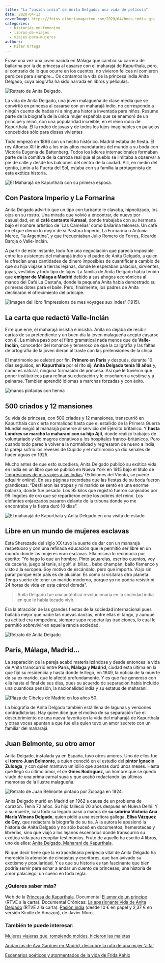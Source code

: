 ```yaml
---
title: "La “pasión india” de Anita Delgado: una vida de película"
date: 2020-04-13
coverImage: https://fotos.etheriamagazine.com/2020/04/boda-india.jpg
categories: 
  - historias-en-femenino
  - libros-de-viajes
  - viajes-para-mujeres
authors: 
  - Pilar Ortega
---
```


Érase una vez una joven nacida en Málaga que cambió su carrera de bailarina por la de princesa al casarse con el maharajá de Kapurthala, pero, al contrario de lo que ocurre en los cuentos, no vivieron felices ni comieron perdices para siempre... Os contamos la vida de la princesa india Anita Delgado, cuya biografía ha sido narrada en libros y películas.

![Retrato de Anita Delgado.](https://fotos.etheriamagazine.com/2020/04/anita-delgado-retrato-900x680.jpg "Retrato de Anita Delgado. © Dominio público / Library of Congress, Washington")

La vida de Anita Delgado, una joven malagueña de clase media que se convirtió en 
princesa al casarse con un maharajá indio, no corresponde a ningún cuento de hadas ni a 
ninguna historia inventada para niños. Resume parte de la biografía de la única mujer 
española que se enamoró de un príncipe y reinó, con una popularidad increíble, en el 
reino indio de Kapurthala. Él la rodeó de joyas y de todos los lujos imaginables en 
palacios concebidos sólo para dioses vivientes 

Todo empezó en 1896 con un hecho histórico. Madrid estaba de fiesta. El rey Alfonso XIII 
invitó a los más altos mandatarios del mundo a su boda con Victoria Eugenia de 
Battenberg. Todos los líderes internacionales formaban parte de la comitiva de la 
carroza real que el pueblo se limitaba a observar a pie de calle y desde los balcones 
del centro de la ciudad. Allí, en medio del gentío, junto a la Puerta del Sol, estaba 
con su familia la protagonista de esta exótica historia. 

![El Maharajá de Kapurthala con su primera esposa.](https://fotos.etheriamagazine.com/2020/04/anita-delgado-majaraja.jpg "El Maharajá de Kapurthala con su primera esposa. Imagen del libro 'Anita Delgado, Maharaní de Kapurthala'.")

## Con Pastora Imperio y La Fornarina

Anita Delgado advirtió que un tipo con turbante le clavaba, hipnotizado, los ojos en su 
rostro. Una mirada que volvió a encontrar, de nuevo por casualidad, en el **café 
cantante Kursaal**, donde trabajaba con su hermana bajo el nombre artístico de 'Las 
Camelias' como bailarina telonera. Un café en el que dieron lo mejor de sí Pastora 
Imperio, La Fornarina o Antonia Mercé, “la Argentina”, y que frecuentaban Julio Romero 
de Torres, Ricardo Baroja o Valle-Inclán. 

A partir de este instante, todo fue una negociación que parecía imposible entre los 
asistentes del maharajá indio y el padre de Anita Delgado, a quien le ofrecían unas 
cantidades de dinero imposibles de cuantificar a cambio de que su hija viajase a tierras 
lejanas, donde le esperaban palacios, sirvientes, joyas, vestidos y todo tipo de lujos. 
La familia de Anita Delgado había tenido que **emigrar de Málaga a Madrid** debido a sus 
ahogos económicos al mando del Café La Castaña, donde la pequeña Anita había demostrado 
su primeras dotes para el baile. Pero, finalmente, los padres de Anita declinaron el 
ofrecimiento del príncipe. 

![Imagen del libro 'Impressions de mes voyages aux Indes' (1915).](https://fotos.etheriamagazine.com/2020/04/anita-delgado-900x541.jpg "Imagen del libro 'Impressions de mes voyages aux Indes' (1915).")

## La carta que redactó Valle-Inclán

Erre que erre, el maharajá insistía e insistía. Anita no dejaba de recibir cartas de su 
pretendiente y un buen día la joven malagueña aceptó casarse con él. La misiva pasó por 
el filtro gramatical nada menos que de **Valle-Inclán**, conocedor del romance y 
temeroso de que la caligrafía y las faltas de ortografía de la joven dieran al traste 
con las pretensiones de la chica. 

El matrimonio se celebró por fin. **Primero en París** y después, durante 10 días 
seguidos, en **Kapurthala** por el rito sij. **Anita Delgado tenía 18 años** y, como es 
natural, ninguna formación de princesa. Así que le tuvieron que poner institutrices para 
refinar su educación y le enseñaron a vestirse y a peinarse. También aprendió idiomas a 
marchas forzadas y con éxito. 

![manos pintadas con henna](https://fotos.etheriamagazine.com/2020/04/boda-india-900x603.jpg "Anita se casó por el rito sij, con un sari de color grosella. © Marcus Lewis")

## 500 criados y 12 mansiones

Su vida de princesa, con 500 criados y 12 mansiones, transcurrió en Kapurthala con 
cierta normalidad hasta que el estallido de la Primera Guerra Mundial exigió al maharajá 
ponerse al servicio del Ejército británico. Y **hasta Londres se marchó la maharaní con 
su hijo Ajit**, donde realizó trabajos de voluntariado y dio magros donativos a los 
hospitales franco-británicos. Pero cuando todo parecía volver a la normalidad y 
regresaron de nuevo a India, la pareja sufrió los reveses de Cupido y el matrimonio ya 
dio señales de hacer aguas en 1925. 

Mucho antes de que esto sucediera, Anita Delgado publicó su exótica vida en India en un 
libro que se publicó en Nueva York en 1915 bajo el título de ['Impresiones de mis viajes 
a las Indias](https://amzn.to/2whmOp6)' (Ediciones del Viento, se puede adquirir 
_online_). En sus páginas recordaba que las fiestas de su boda fueron grandiosas: 
“Desfilaron las tropas y mi marido se sentó en una enorme balanza, donde fue pesado. Los 
95 kilos que registró fueron canjeados por 95 lingotes de oro que se repartieron entre 
los pobres del reino. Los elefantes enjaezados pasaron delante de la tribuna donde yo me 
encontraba y la fiesta duró 10 días”. 

![El maharajá de Kapurthala y Anita Delgado en una visita de estado](https://fotos.etheriamagazine.com/2020/04/foto-familiar-anita-delgado.jpg "El maharajá de Kapurthala y Anita Delgado en una visita de estado (1915). Imagen del libro 'Anita Delgado, Maharaní de Kapurthala'.")

## Libre en un mundo de mujeres esclavas

Esta Sherezade del siglo XX tuvo la suerte de dar con un maharajá respetuoso y con una 
refinada educación que le permitió ser libre en un mundo donde las mujeres eran 
esclavas. Ella misma lo reconocía por escrito: “Yo hago lo que un hombre. Pinto 
acuarelas, escribo cuentos, voy de cacería, juego al tenis, al golf, al billar… bebo 
champán, bailo flamenco y visto a la europea. Soy motivo de escándalo, pero qué importa. 
Viajo sin parar porque este país es de alucinar. Es como si visitaras otro planeta. 
Tengo suerte de tener un marido moderno, porque yo no podría resistir ni 24 horas de 
vida en esta cárcel dorada”. 

> Anita Delgado fue una auténtica revolucionaria en la sociedad india en que le había 
> tocado vivir. 

Era la atracción de las grandes fiestas de la sociedad internacional pues bailaba mejor 
que nadie las nuevas danzas, entre ellas el tango, y aunque su actitud era rompedora, 
siempre supo respetar las tradiciones, lo cual le permitió sobrevivir en aquella rancia 
sociedad. 

![Retrato de Anita Delgado](https://fotos.etheriamagazine.com/2020/04/anita-delgado-clan-marbella.jpg "Imagen del libro 'Anita Delgado, Maharaní de Kapurthala'.")

## París, Málaga, Madrid…

La separación de la pareja acabó materializándose y desde entonces la vida de Anita 
transcurrió entre **París, Málaga y Madrid**, ciudad esta última en la que fijó su 
residencia y hasta donde le llegó, en 1949, la noticia de la muerte de su ex marido, que 
le afectó profundamente. Y es que fue generoso con ella hasta el final de sus días, pues 
su acuerdo de separación había incluido una cuantiosa pensión, la nacionalidad india y 
su estatus de maharaní. 

![Plaza de Cibeles de Madrid en los años 50.](https://fotos.etheriamagazine.com/2020/04/Plaza-de-Cibeles-madrid-anos-cincuenta-900x579.jpg "Plaza de Cibeles de Madrid en los años 50. © CC")

La biografía de Anita Delgado también está llena de lagunas y versiones contradictorias. 
Hay quien dice que el motivo de su separación fue el descubrimiento de una nueva 
favorita en la vida del maharajá de Kapurthala y otras voces apuntan a que fue ella 
quien tuvo un amor secreto con un familiar del maharajá. 

## Juan Belmonte, su otro amor

Anita Delgado, instalada ya en España, tuvo otros amores. Uno de ellos fue el **torero 
Juan Belmonte**, a quien conoció en el estudio del **pintor Ignacio Zuloaga**, y con 
quien mantuvo un idilio que apenas duró unos meses. Hasta que llegó su último amor, el 
de **Ginés Rodríguez,** un hombre que se quedó viudo de una prima carnal suya y que 
acabó redactando las últimas memorias de la ilustre malagueña. 

![Retrato de Juan Belmonte pintado por Zuloaga en 1924.](https://fotos.etheriamagazine.com/2020/04/belmonte-retrato-zuloaga.jpg "Retrato de Juan Belmonte pintado por Zuloaga en 1924.")

Anita Delgado murió en Madrid en 1962 a causa de un problema de corazón. Tenía 72 años. 
Su hijo falleció 20 años después en Nueva Delhi. Y a su muerte, casi todo su legado pasó 
a manos de **su sobrina Victoria Ana María Winans Delgado**, quien pidió a una escritora 
gallega, **Elisa Vázquez de Gey**, que redactara la biografía de su tía. A la autora le 
apasionó la historia de Anita Delgado y no sólo buceó en documentos, hemerotecas y 
librerías, sino que viajó a los lejanos escenarios donde transcurrió su exótica vida 
para recopilar testimonios. Fruto de aquello ha escrito 4 libros, uno de ellos: [Anita 
Delgado, Maharaní de Kapurthala](https://amzn.to/34mmSAK). 

Ni que decir tiene que la extraordinaria peripecia vital de Anita Delgado ha merecido la 
atención de cineastas y escritores, que han avivado su exotismo y popularidad. Y es que 
su historia es tan fascinante que bien podría servir para echar a andar un cuento de 
princesas, una historia de amor palaciego, un sueño en toda regla. 

### ¿Quieres saber más?

Web de la [Princesa de Kapurthala](http://www.princesadekapurthala.com/). Documental [El 
amor de un 
príncipe](https://www.rtve.es/alacarta/videos/cronicas/cronicas-amor-principe/678895/) 
(RTVE a la carta). Documental Crónicas: [La apasionante vida de Anita 
Delgado](https://www.rtve.es/alacarta/videos/cronicas/cronicas-apasionante-vida-anita-delgado/475173/) 
(RTVE a la carta). [Pasión india](https://amzn.to/3aPl9WL) (desde 10 € en papel y 2,37 € 
en versión Kindle de Amazon), de Javier Moro. 

### También te puede interesar:

[Mujeres viajeras que, rompiendo moldes, hicieron las 
maletas](https://etheriamagazine.com/2022/03/08/mujeres-viajeras-de-la-historia/) 

[Andanzas de Ava Gardner en Madrid, descubre la ruta de una mujer 
‘alfa’](https://etheriamagazine.com/2022/01/12/ruta-ava-gardner-en-madrid/) 

[Escenarios poéticos y atormentados de la vida de Frida 
Kahlo](https://etheriamagazine.com/2021/02/15/biografia-y-ruta-frida-kahlo-mexico/)

